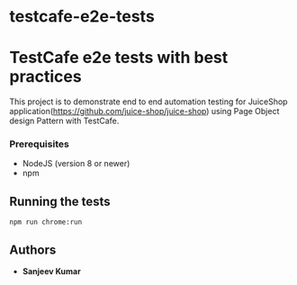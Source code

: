 # testcafe-e2e-tests

# TestCafe e2e tests with best practices

This project is to demonstrate end to end automation testing for JuiceShop application(https://github.com/juice-shop/juice-shop) using Page Object design Pattern with TestCafe.

### Prerequisites

 - NodeJS (version 8 or newer)
 - npm
 
 ## Running the tests

```
npm run chrome:run
```

## Authors

* **Sanjeev Kumar** 
